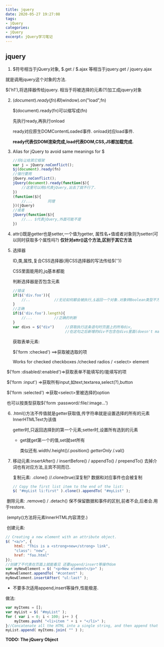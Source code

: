 ```yaml
---
title: jquery
date: 2020-05-27 19:27:08
tags: 
- jQuery
categories:
- jQuery
excerpt: jQuery学习笔记
---
```


## jquery

1. $符号相当于jQuery对象, $.get / $.ajax 等相当于jquery.get / jquery.ajax 

就是调用jquery这个对象的方法.

$('h1'),将选择器传给jquery.  相当于将被选择的元素(?)加工成jquery对象

2. $(document).ready(fn)和$(window).on("load",fn)

   $(document).ready(fn)可以缩写成(fn)

   先执行ready,再执行onload

   ready对应原生DOMContentLoaded事件. onload对应load事件.

   **ready代表仅DOM渲染完成,load代表DOM,CSS,JS都加载完成.**

3. Alias for jQuery to avoid  same meanings for $

   ```js
   //将$让给其它框架
   var j = jQuery.noConflict();
   $j(document).ready(fn)
   //强行要用
   jQuery.noConflict();
   jQuery(document).ready(function($){
       //这里可以用$代表jQuery,出去了就不行了.
   })
   (function($){
       //...       同理
   })(jQuery)
   //或者
   jQuery(function($){
       //... $代表jQuery,外面可能不是
   })
   ```

4. attr()既是getter也是setter,一个值为getter, 属性名+值或者对象则为setter(可以同时获取多个属性吗?)  **仅针对attr()这个方法,区别于其它方法**

5. 选择器

   ID,类,属性,复合CSS选择器(用CSS选择器的写法传给$(''))

   CSS里面能用的,jq基本都能

   判断选择器是否包含元素

   ```js
   //错误
   if($('div.foo')){
       //..           //无论如何都会被执行,$返回一个对象.对象转Boolean类型不为空.
   }
   //正确
   if($('div.foo').length){
       //...          //正确的判断
   }
   var divs = $("div")     //获取执行这条语句时页面上的所有div,
                           //在这句之后新增的div不包含在divs里面(doesn't magically update.)
   ```

   获取表单元素:

   $('form :checked') ==>获取被选取的项

   Works for checked checkboxes /checked radios / \<select> element

​              $('fom :disabled/:enabled')=>获取表单不能填写的/能填写的项

​              $('form :input') =>获取所有input,如text,textarea,select(?),button

​              $('form :selected') =>获取\<select>里被选择的option

​             也可以按类型获取$('form :password/:file/:image...')

6. .html()方法不传值就是getter获取值,传字符串就是设置选择的所有的元素InnerHTMLText为该值

   getter时,只返回选择到的第一个元素;setter时,设置所有选到的元素

   * get就get第一个的值,set就set所有

     类似还有.width/.height()/.position()  *getterOnly*    /.val()

7. 移动元素:insertAfter() / insertBefore() / appendTo() / prependTo()  去掉介词也有对应方法,主宾不同而已.

   复制元素: .clone()       //.clone(true)深复制? 数据和对应事件也会被复制

   ```js
   // Copy the first list item to the end of the list:
   $( "#myList li:first" ).clone().appendTo( "#myList" );
   ```

​      删除元素: .remove() / .detach()      保不保留数据和事件的区别,前者不会,后者会.用于restore.

​                      (empty()方法将元素InnerHTML内容清空.)

​      创建元素:

```js
// Creating a new element with an attribute object.
$( "<a/>", {
    html: "This is a <strong>new</strong> link",
    "class": "new",
    href: "foo.html"
});
//创建了不代表在页面上就能看见 还要append/insert等操作dom
var myNewElement = $( "<p>New element</p>" );
myNewElement.appendTo( "#content" );
myNewElement.insertAfter( "ul:last" );
```

* 不要多次适用append,insert等操作,性能极差.

做法:

```js
var myItems = [];
var myList = $( "#myList" );
for ( var i = 0; i < 100; i++ ) {
    myItems.push( "<li>item " + i + "</li>" );
}//Concatenate all the HTML into a single string, and then append that string to the container
myList.append( myItems.join( "" ) );
```

**TODO: The jQuery Object**